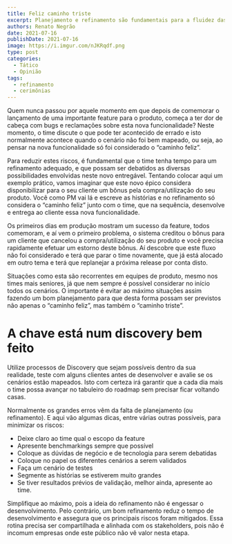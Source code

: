 ```yaml
---
title: Feliz caminho triste
excerpt: Planejamento e refinamento são fundamentais para a fluidez das entregas
authors: Renato Negrão
date: 2021-07-16
publishDate: 2021-07-16
image: https://i.imgur.com/nJKRqdf.png
type: post
categories:
  - Tático
  - Opinião
tags:
  - refinamento
  - cerimônias
---
```


Quem nunca passou por aquele momento em que depois de comemorar o lançamento de uma importante feature para o produto, começa a ter dor de cabeça com bugs e reclamações sobre esta nova funcionalidade? Neste momento, o time discute o que pode ter acontecido de errado e isto normalmente acontece quando o cenário não foi bem mapeado, ou seja, ao pensar na nova funcionalidade só foi considerado o “caminho feliz”.

Para reduzir estes riscos, é fundamental que o time tenha tempo para um refinamento adequado, e que possam ser debatidos as diversas possibilidades envolvidas neste novo entregável.
Tentando colocar aqui um exemplo prático, vamos imaginar que este novo épico considera disponibilizar para o seu cliente um bônus pela compra/utilização do seu produto. Você como PM vai lá e escreve as histórias e no refinamento só considera o “caminho feliz” junto com o time, que na sequência, desenvolve e entrega ao cliente essa nova funcionalidade.

Os primeiros dias em produção mostram um sucesso da feature, todos comemoram, e aí vem o primeiro problema, o sistema creditou o bônus para um cliente que cancelou a compra/utilização do seu produto e você precisa rapidamente efetuar um estorno deste bônus. Aí descobre que este fluxo não foi considerado e terá que parar o time novamente, que já está alocado em outro tema e terá que replanejar a próxima release por conta disto.

Situações como esta são recorrentes em equipes de produto, mesmo nos times mais seniores, já que nem sempre é possível considerar no início todos os cenários. O importante é evitar ao máximo situações assim fazendo um bom planejamento para que desta forma possam ser previstos não apenas o “caminho feliz”, mas também o “caminho triste”.

# A chave está num discovery bem feito

Utilize processos de Discovery que sejam possíveis dentro da sua realidade, teste com alguns clientes antes de desenvolver e avalie se os cenários estão mapeados. Isto com certeza irá garantir que a cada dia mais o time possa avançar no tabuleiro do roadmap sem precisar ficar voltando casas.

Normalmente os grandes erros vêm da falta de planejamento (ou refinamento). E aqui vão algumas dicas, entre várias outras possíveis, para minimizar os riscos:

* Deixe claro ao time qual o escopo da feature
* Apresente benchmarkings sempre que possível
* Coloque as dúvidas de negócio e de tecnologia para serem debatidas
* Coloque no papel os diferentes cenários a serem validados
* Faça um cenário de testes
* Segmente as histórias se estiverem muito grandes
* Se tiver resultados prévios de validação, melhor ainda, apresente ao time.

Simplifique ao máximo, pois a ideia do refinamento não é engessar o desenvolvimento. Pelo contrário, um bom refinamento reduz o tempo de desenvolvimento e assegura que os principais riscos foram mitigados. Essa rotina precisa ser compartilhada e alinhada com os stakeholders, pois não é incomum empresas onde este público não vê valor nesta etapa.
